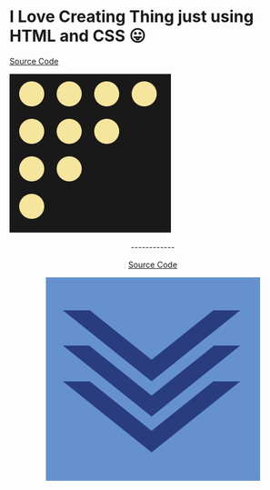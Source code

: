 # I Love Creating Thing just using HTML and CSS 😛

[Source Code](https://codepen.io/annb161/pen/WNJpwEp)

![Display](https://github.com/thaian161/CSS-battle/blob/main/docs/Battle%2019%20-%20Spacing.png)

<div align="center"> ------------ <div>

[Source Code](https://codepen.io/annb161/pen/jOxBwwv)

![Display](https://github.com/thaian161/CSS-battle/blob/main/docs/Chevoron.png)
